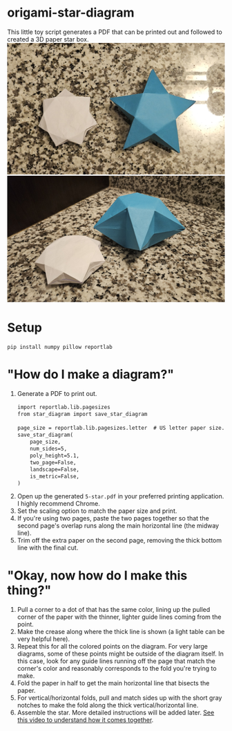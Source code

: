 # origami-star-diagram
This little toy script generates a PDF that can be printed out and followed to created a 3D paper star box.
![](https://github.com/travisgk/origami-star-diagram/blob/main/example-outputs/stars-1.jpg?raw=true)
![](https://github.com/travisgk/origami-star-diagram/blob/main/example-outputs/stars-3.jpg?raw=true)

# Setup
```
pip install numpy pillow reportlab
```

# "How do I make a diagram?"
1) Generate a PDF to print out.
   ```
   import reportlab.lib.pagesizes
   from star_diagram import save_star_diagram
   
   page_size = reportlab.lib.pagesizes.letter  # US letter paper size.
   save_star_diagram(
       page_size,
       num_sides=5,
       poly_height=5.1,
       two_page=False,
       landscape=False,
       is_metric=False,
   )
   ```
2) Open up the generated `5-star.pdf` in your preferred printing application. I highly recommend Chrome.
3) Set the scaling option to match the paper size and print.
4) If you're using two pages, paste the two pages together so that the second page's overlap runs along the main horizontal line (the midway line).
5) Trim off the extra paper on the second page, removing the thick bottom line with the final cut.

# "Okay, now how do I make this thing?"
1) Pull a corner to a dot of that has the same color, lining up the pulled corner of the paper with the thinner, lighter guide lines coming from the point.
2) Make the crease along where the thick line is shown (a light table can be very helpful here).
3) Repeat this for all the colored points on the diagram. For very large diagrams, some of these points might be outside of the diagram itself. In this case, look for any guide lines running off the page that match the corner's color and reasonably corresponds to the fold you're trying to make.
4) Fold the paper in half to get the main horizontal line that bisects the paper.
5) For vertical/horizontal folds, pull and match sides up with the short gray notches to make the fold along the thick vertical/horizontal line.
6) Assemble the star. More detailed instructions will be added later. [See this video to understand how it comes together](https://www.youtube.com/watch?v=gcgAhG46NYM).
